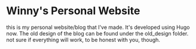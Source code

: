 # Winny's Personal Website
this is my personal website/blog that I've made.
It's developed using Hugo now. The old design of the blog can be found under the old_design folder. not sure if everything will work, to be honest with you, though.

